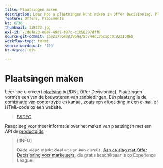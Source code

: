 ```yaml
---
title: Plaatsingen maken
description: Leer hoe u plaatsingen kunt maken in Offer Decisioning. Plaatsingen vormen een van de bouwstenen van aanbiedingen.
feature: Offers, Placements
kt: 6736
thumbnail: 329372.jpg
exl-id: 71d6fa23-e6e7-49d7-997c-c1b58207dff0
source-git-commit: 1ce21795d583969e753744d52bc1cc8d822130bb
workflow-type: tm+mt
source-wordcount: '120'
ht-degree: 82%

---
```


# Plaatsingen maken

Leer hoe u creeert [plaatsing](https://experienceleague.adobe.com/docs/journey-optimizer/using/offer-decisioniong/create-components/creating-placements.html?lang=nl) in [!DNL Offer Decisioning]. Plaatsingen vormen een van de bouwstenen van aanbiedingen. Een plaatsing is de combinatie van contenttype en kanaal, zoals een afbeelding in een e-mail of HTML-code op een website.

>[!VIDEO](https://video.tv.adobe.com/v/329372?quality=12&learn=on)

Raadpleeg voor meer informatie over het maken van plaatsingen met een API de [productgids](https://experienceleague.adobe.com/docs/journey-optimizer/using/offer-decisioniong/api-reference/offers-api/placements/create.html?lang=nl)

>[!INFO]
>
> Deze video maakt deel uit van een cursus, [Aan de slag met Offer Decisioning voor marketeers](https://experienceleague.adobe.com/?recommended=ExperiencePlatform-U-1-2020.1.offerdecisioning), die gratis beschikbaar is op Experience League!
